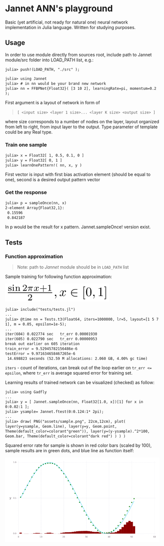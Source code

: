 # Jannet ANN's playground

 Basic (yet artificial, not ready for natural one) neural network implementation in Julia language. Written for studying purposes.

## Usage

In order to use module directly from sources root, include path to Jannet module/src folder into LOAD_PATH list, e.g.:
```
julia> push!(LOAD_PATH, "./src" );
```
```
julia> using Jannet
julia> # in nn would be your brand new network
julia> nn = FFBPNet{Float32}( [3 10 2], learningRate=pi, momentum=0.2 );

```
First argument is a layout of network in form of 

> `[ <input size> <layer 1 size>... <layer K size> <output size> ]`

where size corresponds to a number of nodes on the layer, layout organized from left to right, 
from input layer to the output. Type parameter of template could be any Real type.

### Train one sample
```
julia> x = Float32[ 1, 0.5, 0.1, 0 ]
julia> y = Float32[ 0, 1 ]
julia> learnOnePattern!( nn, x, y )
```
First vector is input with first bias activation element (should be equal to one), second is a desired output pattern vector

### Get the response
```
julia> p = sampleOnce(nn, x)
2-element Array{Float32,1}:
 0.15596 
 0.842187

```
In p would be the result for x pattern.  Jannet.sampleOnce! version exist.

## Tests

### Function approximation

> Note: path to *Jannet* module should be in `LOAD_PATH` list

Sample training for following function approximation:

![train function](assets/func.png)

```
julia> include("tests/tests.jl")
...
julia> @time nn = Tests.t3(Float64, iters=1000000, lr=5, layout=[1 5 7 1], m = 0.05, epsilon=1e-5);
...
iter(604) 0.022774 sec   tr_err 0.00001930
iter(605) 0.022790 sec   tr_err 0.00000953
break out earlier on 605 iteration
train_error = 9.52945782156486e-6
testError = 9.971634658467265e-6
 14.698823 seconds (52.59 M allocations: 2.060 GB, 4.00% gc time)
```
`iters` - count of iterations, can break out of the loop earlier on `tr_err <= epsilon`, where `tr_err` 
is average squared error for training set.

Learning results of trained network can be visualized (checked) as follow:
```
julia> using Gadfly
...
julia> y = [ Jannet.sampleOnce(nn, Float32[1.0, x])[1] for x in 0:0.02:1 ];
julia> ysample= Jannet.ftest(0:0.124:1* 2pi);
...
julia> draw( PNG("assets/sample.png", 22cm,12cm), plot( layer(y=ysample, Geom.line), layer(y=y, Geom.point, Theme(default_color=colorant"green")), layer(y=(y-ysample).^2*100, Geom.bar, Theme(default_color=colorant"dark red") ) ) )
```
Squared error rate for sample is shown in red color bars (scaled by 100), sample results are in green dots, and blue line as function itself:

![sample plot](assets/sample.png)

